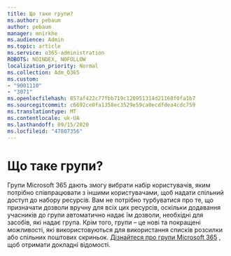 ```yaml
---
title: Що таке групи?
ms.author: pebaum
author: pebaum
manager: mnirkhe
ms.audience: Admin
ms.topic: article
ms.service: o365-administration
ROBOTS: NOINDEX, NOFOLLOW
localization_priority: Normal
ms.collection: Adm_O365
ms.custom:
- "9001110"
- "3071"
ms.openlocfilehash: 857af422c77fbb719c120951314d21160f0fa1b7
ms.sourcegitcommit: c6692ce0fa1358ec3529e59ca0ecdfdea4cdc759
ms.translationtype: MT
ms.contentlocale: uk-UA
ms.lasthandoff: 09/15/2020
ms.locfileid: "47807356"
---
```

# <a name="what-are-groups"></a>Що таке групи?

Групи Microsoft 365 дають змогу вибрати набір користувачів, яким потрібно співпрацювати з іншими користувачами, щоб надати спільний доступ до набору ресурсів. Вам не потрібно турбуватися про те, що призначати дозволи вручну для всіх цих ресурсів, оскільки додавання учасників до групи автоматично надає їм дозволи, необхідні для засобів, які надає група. Крім того, групи – це нові та покращені можливості, які використовуються для використання списків розсилки або спільних поштових скриньок.  [Дізнайтеся про групи Microsoft 365](https://support.office.com/article/b565caa1-5c40-40ef-9915-60fdb2d97fa2) , щоб отримати докладні відомості. 
